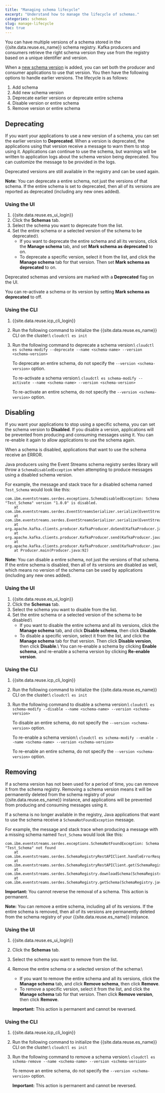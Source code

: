 ```yaml
---
title: "Managing schema lifecycle"
excerpt: "Understand how to manage the lifecycle of schemas."
categories: schemas
slug: manage-lifecycle
toc: true
---
```


You can have multiple versions of a schema stored in the {{site.data.reuse.es_name}} schema registry. Kafka producers and consumers retrieve the right schema version they use from the registry based on a unique identifier and version.

When a [new schema version](../creating/#adding-new-schema-versions) is added, you can set both the producer and consumer applications to use that version. You then have the following options to handle earlier versions. The lifecycle is as follows:

1. Add schema
2. Add new schema version
3. Deprecate earlier versions or deprecate entire schema
4. Disable version or entire schema
5. Remove version or entire schema

## Deprecating

If you want your applications to use a new version of a schema, you can set the earlier version to **Deprecated**. When a version is deprecated, the applications using that version receive a message to warn them to stop using it. Applications can continue to use the schema, but warnings will be written to application logs about the schema version being deprecated. You can customize the message to be provided in the logs.

Deprecated versions are still available in the registry and can be used again.

**Note:** You can deprecate a entire schema, not just the versions of that schema. If the entire schema is set to deprecated, then all of its versions are reported as deprecated (including any new ones added).

### Using the UI

1. {{site.data.reuse.es_ui_login}}
2. Click the **Schemas** tab.
3. Select the schema you want to deprecate from the list.
4. Set the entire schema or a selected version of the schema to be deprecated:\\
   - If you want to deprecate the entire schema and all its versions, click the **Manage schema** tab, and set **Mark schema as deprecated** to on.
   - To deprecate a specific version, select it from the list, and click the **Manage schema** tab for that version. Then set **Mark schema as deprecated** to on.

Deprecated schemas and versions are marked with a **Deprecated** flag on the UI.

You can re-activate a schema or its version by setting **Mark schema as deprecated** to off.

### Using the CLI

1. {{site.data.reuse.icp_cli_login}}
2. Run the following command to initialize the {{site.data.reuse.es_name}} CLI on the cluster:\\
   `cloudctl es init`
3. Run the following command to deprecate a schema version:\\
   `cloudctl es schema-modify --deprecate --name <schema-name> --version <schema-version>`

   To deprecate an entire schema, do not specify the `--version <schema-version>` option.

   To re-activate a schema version:\\
   `cloudctl es schema-modify --activate --name <schema-name> --version <schema-version>`

   To re-activate an entire schema, do not specify the `--version <schema-version>` option.

## Disabling

If you want your applications to stop using a specific schema, you can set the schema version to **Disabled**. If you disable a version, applications will be prevented from producing and consuming messages using it. You can re-enable it again to allow applications to use the schema again.

When a schema is disabled, applications that want to use the schema receive an ERROR.

Java producers using the Event Streams schema registry serdes library will throw a `SchemaDisabledException` when attempting to produce
messages using a disabled schema version.

For example, the message and stack trace for a disabled schema named `Test_Schema` would look like this:
```
com.ibm.eventstreams.serdes.exceptions.SchemaDisabledException: Schema "Test_Schema" version "1.0.0" is disabled.
	at com.ibm.eventstreams.serdes.EventStreamsSerializer.serialize(EventStreamsSerializer.java:174)
	at com.ibm.eventstreams.serdes.EventStreamsSerializer.serialize(EventStreamsSerializer.java:41)
	at org.apache.kafka.clients.producer.KafkaProducer.doSend(KafkaProducer.java:884)
	at org.apache.kafka.clients.producer.KafkaProducer.send(KafkaProducer.java:846)
	at org.apache.kafka.clients.producer.KafkaProducer.send(KafkaProducer.java:733)
	at Producer.main(Producer.java:92)
```

**Note:** You can disable a entire schema, not just the versions of that schema. If the entire schema is disabled, then all of its versions are disabled as well, which means no version of the schema can be used by applications (including any new ones added).

### Using the UI

1. {{site.data.reuse.es_ui_login}}
2. Click the **Schemas** tab.
3. Select the schema you want to disable from the list.
4. Set the entire schema or a selected version of the schema to be disabled:\\
   - If you want to disable the entire schema and all its versions, click the **Manage schema** tab, and click **Disable schema**, then click **Disable**.
   - To disable a specific version, select it from the list, and click the **Manage schema** tab for that version. Then click **Disable version**, then click **Disable**.\\
   You can re-enable a schema by clicking **Enable schema**, and re-enable a schema version by clicking  **Re-enable version**.

### Using the CLI

1. {{site.data.reuse.icp_cli_login}}
2. Run the following command to initialize the {{site.data.reuse.es_name}} CLI on the cluster:\\
   `cloudctl es init`
3. Run the following command to disable a schema version:\\
   `cloudctl es schema-modify --disable --name <schema-name> --version <schema-version>`

   To disable an entire schema, do not specify the `--version <schema-version>` option.

   To re-enable a schema version:\\
   `cloudctl es schema-modify --enable --name <schema-name> --version <schema-version>`

   To re-enable an entire schema, do not specify the `--version <schema-version>` option.

## Removing

If a schema version has not been used for a period of time, you can remove it from the schema registry. Removing a schema version means it will be permanently deleted from the schema registry of your {{site.data.reuse.es_name}} instance, and applications will be prevented from producing and consuming messages using it.

If a schema is no longer available in the registry, Java applications that want to use the schema receive a `SchemaNotFoundException` message.

For example, the message and stack trace when producing a message with a missing schema named `Test_Schema` would look like this:

```
com.ibm.eventstreams.serdes.exceptions.SchemaNotFoundException: Schema "Test_Schema" not found
    at com.ibm.eventstreams.serdes.SchemaRegistryRestAPIClient.handleErrorResponse(SchemaRegistryRestAPIClient.java:145)
    at com.ibm.eventstreams.serdes.SchemaRegistryRestAPIClient.get(SchemaRegistryRestAPIClient.java:120)
    at com.ibm.eventstreams.serdes.SchemaRegistry.downloadSchema(SchemaRegistry.java:253)
    at com.ibm.eventstreams.serdes.SchemaRegistry.getSchema(SchemaRegistry.java:239)
```

**Important:** You cannot reverse the removal of a schema. This action is permanent.

**Note:** You can remove a entire schema, including all of its versions. If the entire schema is removed, then all of its versions are permanently deleted from the schema registry of your {{site.data.reuse.es_name}} instance.

### Using the UI

1. {{site.data.reuse.es_ui_login}}
2. Click the **Schemas** tab.
3. Select the schema you want to remove from the list.
4. Remove the entire schema or a selected version of the schema:\\
   - If you want to remove the entire schema and all its versions, click the **Manage schema** tab, and click **Remove schema**, then click **Remove**.
   - To remove a specific version, select it from the list, and click the **Manage schema** tab for that version. Then click **Remove version**, then click **Remove**.

   **Important:** This action is permanent and cannot be reversed.


### Using the CLI

1. {{site.data.reuse.icp_cli_login}}
2. Run the following command to initialize the {{site.data.reuse.es_name}} CLI on the cluster:\\
   `cloudctl es init`
3. Run the following command to remove a schema version:\\
   `cloudctl es schema-remove --name <schema-name> --version <schema-version>`

   To remove an entire schema, do not specify the `--version <schema-version>` option.

   **Important:** This action is permanent and cannot be reversed.
